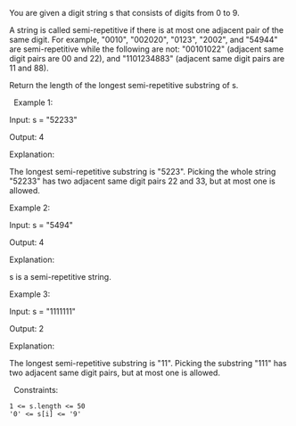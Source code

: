 You are given a digit string s that consists of digits from 0 to 9.

A string is called semi-repetitive if there is at most one adjacent pair of the same digit. For example, "0010", "002020", "0123", "2002", and "54944" are semi-repetitive while the following are not: "00101022" (adjacent same digit pairs are 00 and 22), and "1101234883" (adjacent same digit pairs are 11 and 88).

Return the length of the longest semi-repetitive substring of s.

 
Example 1:


Input: s = "52233"

Output: 4

Explanation:

The longest semi-repetitive substring is "5223". Picking the whole string "52233" has two adjacent same digit pairs 22 and 33, but at most one is allowed.


Example 2:


Input: s = "5494"

Output: 4

Explanation:

s is a semi-repetitive string.


Example 3:


Input: s = "1111111"

Output: 2

Explanation:

The longest semi-repetitive substring is "11". Picking the substring "111" has two adjacent same digit pairs, but at most one is allowed.


 
Constraints:


	1 <= s.length <= 50
	'0' <= s[i] <= '9'

